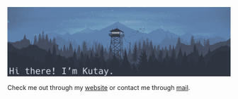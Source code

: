 <!--
**MKutay/MKutay** is a ✨ _special_ ✨ repository because its `README.md` (this file) appears on your GitHub profile.

Here are some ideas to get you started:

- 🔭 I’m currently working on ...
- 🌱 I’m currently learning ...
- 👯 I’m looking to collaborate on ...
- 🤔 I’m looking for help with ...
- 💬 Ask me about ...
- 📫 How to reach me: ...
- 😄 Pronouns: ...
- ⚡ Fun fact: ...
-->
![nord](/images/nord-name-2.png)

Check me out through my [website](https://www.mkutay.dev/) or contact me through [mail](mailto:mkutaybzkrt01101011@gmail.com).

<!-- Google tag (gtag.js) -->
<script async src="https://www.googletagmanager.com/gtag/js?id=G-4ZD9JTH416"></script>
<script>
  window.dataLayer = window.dataLayer || [];
  function gtag(){dataLayer.push(arguments);}
  gtag('js', new Date());

  gtag('config', 'G-4ZD9JTH416');
</script>
